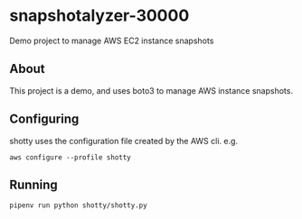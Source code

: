 # snapshotalyzer-30000
Demo project to manage AWS EC2 instance snapshots

## About

This project is a demo, and uses boto3 to manage AWS instance snapshots.

## Configuring

shotty uses the configuration file created by the AWS cli. e.g.

`aws configure --profile shotty`

## Running

`pipenv run python shotty/shotty.py`

